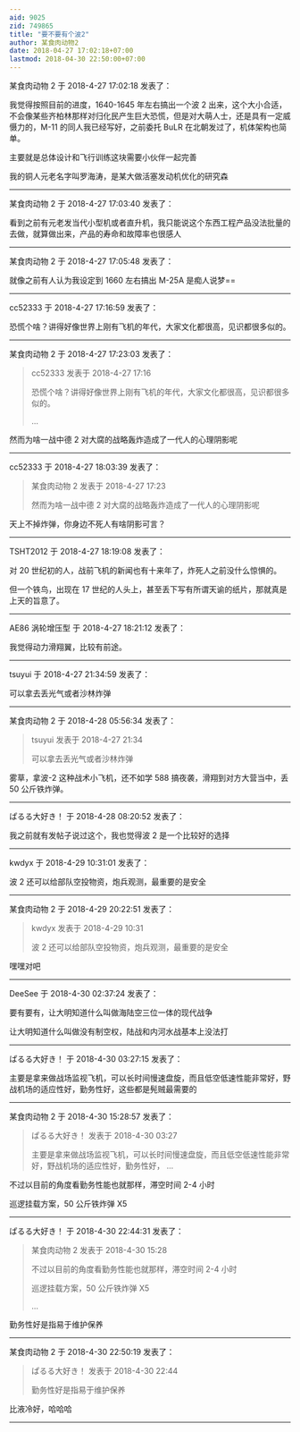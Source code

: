 ```yaml
---
aid: 9025
zid: 749865
title: "要不要有个波2"
author: 某食肉动物2
date: 2018-04-27 17:02:18+07:00
lastmod: 2018-04-30 22:50:00+07:00
---
```


某食肉动物 2 于 2018-4-27 17:02:18 发表了：

我觉得按照目前的进度，1640-1645 年左右搞出一个波 2 出来，这个大小合适，不会像某些齐柏林那样对归化民产生巨大恐慌，但是对大萌人士，还是具有一定威慑力的，M-11 的同人我已经写好，之前委托 BuLR 在北朝发过了，机体架构也简单。

主要就是总体设计和飞行训练这块需要小伙伴一起完善

我的铜人元老名字叫罗海涛，是某大做活塞发动机优化的研究森

---

某食肉动物 2 于 2018-4-27 17:03:40 发表了：

看到之前有元老发当代小型机或者直升机，我只能说这个东西工程产品没法批量的去做，就算做出来，产品的寿命和故障率也很感人

---

某食肉动物 2 于 2018-4-27 17:05:48 发表了：

就像之前有人认为我设定到 1660 左右搞出 M-25A 是痴人说梦==

---

cc52333 于 2018-4-27 17:16:59 发表了：

恐慌个啥？讲得好像世界上刚有飞机的年代，大家文化都很高，见识都很多似的。

---

某食肉动物 2 于 2018-4-27 17:23:03 发表了：

> cc52333 发表于 2018-4-27 17:16
>
> 恐慌个啥？讲得好像世界上刚有飞机的年代，大家文化都很高，见识都很多似的。
>
> ...

然而为啥一战中德 2 对大腐的战略轰炸造成了一代人的心理阴影呢

---

cc52333 于 2018-4-27 18:03:39 发表了：

> 某食肉动物 2 发表于 2018-4-27 17:23
>
> 然而为啥一战中德 2 对大腐的战略轰炸造成了一代人的心理阴影呢

天上不掉炸弹，你身边不死人有啥阴影可言？

---

TSHT2012 于 2018-4-27 18:19:08 发表了：

对 20 世纪初的人，战前飞机的新闻也有十来年了，炸死人之前没什么惊惧的。

但一个铁鸟，出现在 17 世纪的人头上，甚至丢下写有所谓天谕的纸片，那就真是上天的旨意了。

---

AE86 涡轮增压型 于 2018-4-27 18:21:12 发表了：

我觉得动力滑翔翼，比较有前途。

---

tsuyui 于 2018-4-27 21:34:59 发表了：

可以拿去丢光气或者沙林炸弹

---

某食肉动物 2 于 2018-4-28 05:56:34 发表了：

> tsuyui 发表于 2018-4-27 21:34
>
> 可以拿去丢光气或者沙林炸弹

雾草，拿波-2 这种战术小飞机，还不如学 588 搞夜袭，滑翔到对方大营当中，丢 50 公斤铁炸弹。

---

ぱるる大好き！ 于 2018-4-28 08:20:52 发表了：

我之前就有发帖子说过这个，我也觉得波 2 是一个比较好的选择

---

kwdyx 于 2018-4-29 10:31:01 发表了：

波 2 还可以给部队空投物资，炮兵观测，最重要的是安全

---

某食肉动物 2 于 2018-4-29 20:22:51 发表了：

> kwdyx 发表于 2018-4-29 10:31
>
> 波 2 还可以给部队空投物资，炮兵观测，最重要的是安全

嘿嘿对吧

---

DeeSee 于 2018-4-30 02:37:24 发表了：

要有要有，让大明知道什么叫做海陆空三位一体的现代战争

让大明知道什么叫做没有制空权，陆战和内河水战基本上没法打

---

ぱるる大好き！ 于 2018-4-30 03:27:15 发表了：

主要是拿来做战场监视飞机，可以长时间慢速盘旋，而且低空低速性能非常好，野战机场的适应性好，勤务性好，这些都是髡贼最需要的

---

某食肉动物 2 于 2018-4-30 15:28:57 发表了：

> ぱるる大好き！ 发表于 2018-4-30 03:27
>
> 主要是拿来做战场监视飞机，可以长时间慢速盘旋，而且低空低速性能非常好，野战机场的适应性好，勤务性好， ...

不过以目前的角度看勤务性能也就那样，滞空时间 2-4 小时

巡逻挂载方案，50 公斤铁炸弹 X5

---

ぱるる大好き！ 于 2018-4-30 22:44:31 发表了：

> 某食肉动物 2 发表于 2018-4-30 15:28
>
> 不过以目前的角度看勤务性能也就那样，滞空时间 2-4 小时
>
> 巡逻挂载方案，50 公斤铁炸弹 X5
>
> ...

勤务性好是指易于维护保养

---

某食肉动物 2 于 2018-4-30 22:50:19 发表了：

> ぱるる大好き！ 发表于 2018-4-30 22:44
>
> 勤务性好是指易于维护保养

比液冷好，哈哈哈

---
